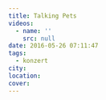 ```yaml
---
title: Talking Pets
videos:
  - name: ''
    src: null
date: 2016-05-26 07:11:47
tags:
  - konzert
city:
location:
cover:
---
```

